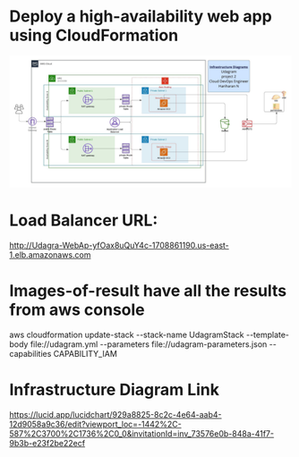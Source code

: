 
# Deploy a high-availability web app using CloudFormation


![Infrastructure Diagram](Udagram-CloudFormation-Hari.jpeg)


# Load Balancer URL: 
http://Udagra-WebAp-yfOax8uQuY4c-1708861190.us-east-1.elb.amazonaws.com

# Images-of-result have all the results from aws console

aws cloudformation update-stack --stack-name UdagramStack --template-body file://udagram.yml --parameters file://udagram-parameters.json --capabilities CAPABILITY_IAM
# Infrastructure Diagram Link
https://lucid.app/lucidchart/929a8825-8c2c-4e64-aab4-12d9058a9c36/edit?viewport_loc=-1442%2C-587%2C3700%2C1736%2C0_0&invitationId=inv_73576e0b-848a-41f7-9b3b-e23f2be22ecf



